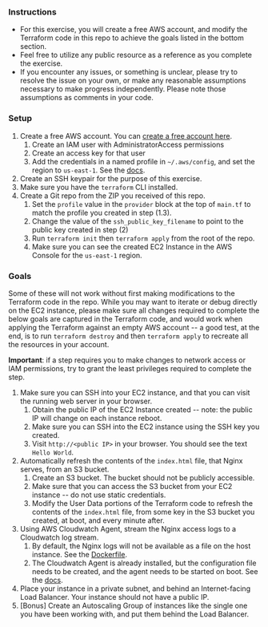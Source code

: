 ### Instructions
- For this exercise, you will create a free AWS account, and modify the Terraform code in this repo to achieve the goals listed in the bottom section.
- Feel free to utilize any public resource as a reference as you complete the exercise.
- If you encounter any issues, or something is unclear, please try to resolve the issue on your own, or make any reasonable assumptions necessary to make progress independently.  Please note those assumptions as comments in your code.



### Setup
1. Create a free AWS account. You can [create a free account here](https://portal.aws.amazon.com/gp/aws/developer/registration/index.html).
    1. Create an IAM user with AdministratorAccess permissions
    2. Create an access key for that user
    3. Add the credentials in a named profile in `~/.aws/config`, and set the region to `us-east-1`. See the [docs](https://docs.aws.amazon.com/cli/latest/userguide/cli-configure-files.html).
2. Create an SSH keypair for the purpose of this exercise.
3. Make sure you have the `terraform` CLI installed.
4. Create a Git repo from the ZIP you received of this repo.
    1. Set the `profile` value in the `provider` block at the top of `main.tf` to match the profile you created in step (1.3).
    2. Change the value of the `ssh_public_key_filename` to point to the public key created in step (2)
    3. Run `terraform init` then `terraform apply` from the root of the repo.
    4. Make sure you can see the created EC2 Instance in the AWS Console for the `us-east-1` region.


### Goals
Some of these will not work without first making modifications to the Terraform code in the repo. While you may want to iterate or debug directly on the EC2 instance, please make sure all changes required to complete the below goals are captured in the Terraform code, and would work when applying the Terraform against an empty AWS account -- a good test, at the end, is to run `terraform destroy` and then `terraform apply` to recreate all the resources in your account.

**Important**: if a step requires you to make changes to network access or IAM permissions, try to grant the least privileges required to complete the step.

1. Make sure you can SSH into your EC2 instance, and that you can visit the running web server in your browser.
    1. Obtain the public IP of the EC2 Instance created -- note: the public IP will change on each instance reboot.
    2. Make sure you can SSH into the EC2 instance using the SSH key you created.
    3. Visit `http://<public IP>` in your browser. You should see the text `Hello World`.
2. Automatically refresh the contents of the `index.html` file, that Nginx serves, from an S3 bucket.
    1. Create an S3 bucket. The bucket should not be publicly accessible.
    2. Make sure that you can access the S3 bucket from your EC2 instance -- do not use static credentials.
    3. Modify the User Data portions of the Terraform code to refresh the contents of the `index.html` file, from some key in the S3 bucket you created, at boot, and every minute after.
3. Using AWS Cloudwatch Agent, stream the Nginx access logs to a Cloudwatch log stream.
    1. By default, the Nginx logs will not be available as a file on the host instance. See the [Dockerfile](https://github.com/nginxinc/docker-nginx/blob/1bacdf4820c8b558e79b8cebb3e6f29c7fc77c17/Dockerfile-debian.template#L93-L94).
    2. The Cloudwatch Agent is already installed, but the configuration file needs to be created, and the agent needs to be started on boot. See the [docs](https://docs.aws.amazon.com/AmazonCloudWatch/latest/monitoring/CloudWatch-Agent-Configuration-File-Details.html).
4. Place your instance in a private subnet, and behind an Internet-facing Load Balancer. Your instance should not have a public IP.
5. [Bonus] Create an Autoscaling Group of instances like the single one you have been working with, and put them behind the Load Balancer.
